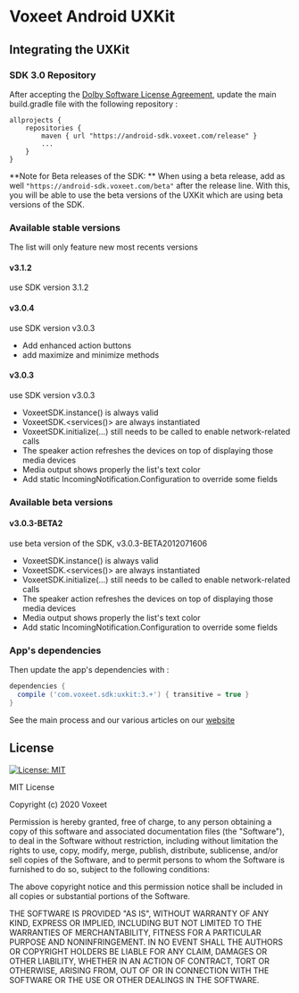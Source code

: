# Voxeet Android UXKit

## Integrating the UXKit

### SDK 3.0 Repository

After accepting the [Dolby Software License Agreement](https://github.com/voxeet/voxeet-sdk-android/blob/main/LICENSE), update the main build.gradle file with the following repository :

```
allprojects {
    repositories {
        maven { url "https://android-sdk.voxeet.com/release" }
        ...
    }
}
```

**Note for Beta releases of the SDK: ** When using a beta release, add as well `"https://android-sdk.voxeet.com/beta"` after the release line. With this, you will be able to use the beta versions of the UXKit which are using beta versions of the SDK.

### Available stable versions

The list will only feature new most recents versions

#### v3.1.2

use SDK version 3.1.2

#### v3.0.4

use SDK version v3.0.3

- Add enhanced action buttons
- add maximize and minimize methods

#### v3.0.3

use SDK version v3.0.3

- VoxeetSDK.instance() is always valid
- VoxeetSDK.<services()> are always instantiated
- VoxeetSDK.initialize(...) still needs to be called to enable network-related calls
- The speaker action refreshes the devices on top of displaying those media devices
- Media output shows properly the list's text color
- Add static IncomingNotification.Configuration to override some fields

### Available beta versions

#### v3.0.3-BETA2

use beta version of the SDK, v3.0.3-BETA2012071606

- VoxeetSDK.instance() is always valid
- VoxeetSDK.<services()> are always instantiated
- VoxeetSDK.initialize(...) still needs to be called to enable network-related calls
- The speaker action refreshes the devices on top of displaying those media devices
- Media output shows properly the list's text color
- Add static IncomingNotification.Configuration to override some fields

### App's dependencies

Then update the app's dependencies with :

```gradle
dependencies {
  compile ('com.voxeet.sdk:uxkit:3.+') { transitive = true }
}
```

See the main process and our various articles on our [website](https://dolby.io/developers/interactivity-apis/client-ux-kit/uxkit-voxeet-java)

## License

[![License: MIT](https://img.shields.io/badge/License-MIT-blue.svg)](https://choosealicense.com/licenses/mit/)

MIT License

Copyright (c) 2020 Voxeet

Permission is hereby granted, free of charge, to any person obtaining a copy
of this software and associated documentation files (the "Software"), to deal
in the Software without restriction, including without limitation the rights
to use, copy, modify, merge, publish, distribute, sublicense, and/or sell
copies of the Software, and to permit persons to whom the Software is
furnished to do so, subject to the following conditions:

The above copyright notice and this permission notice shall be included in all
copies or substantial portions of the Software.

THE SOFTWARE IS PROVIDED "AS IS", WITHOUT WARRANTY OF ANY KIND, EXPRESS OR
IMPLIED, INCLUDING BUT NOT LIMITED TO THE WARRANTIES OF MERCHANTABILITY,
FITNESS FOR A PARTICULAR PURPOSE AND NONINFRINGEMENT. IN NO EVENT SHALL THE
AUTHORS OR COPYRIGHT HOLDERS BE LIABLE FOR ANY CLAIM, DAMAGES OR OTHER
LIABILITY, WHETHER IN AN ACTION OF CONTRACT, TORT OR OTHERWISE, ARISING FROM,
OUT OF OR IN CONNECTION WITH THE SOFTWARE OR THE USE OR OTHER DEALINGS IN THE
SOFTWARE.
